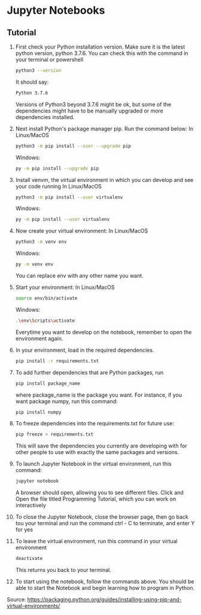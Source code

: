 # Jupyter Notebooks

## Tutorial
1. First check your Python installation version. Make sure it is the latest python version, python 3.7.6. You can check this with the command in your terminal or powershell
    ```bash
    python3 --version
    ```
    
    It should say:
    ```bash
    Python 3.7.6
    ```
    Versions of Python3 beyond 3.7.6 might be ok, but some of the dependencies
    might have to be manually upgraded or more dependencies installed.
2. Next install Python's package manager pip. Run the command below:
    In Linux/MacOS
    ```bash
    python3 -m pip install --user --upgrade pip
    ```
    Windows:
    ```bash
    py -m pip install --upgrade pip
    ```
3. Install venvm, the virtual environment in which you can develop and see your code running
    In Linux/MacOS
    ```bash
    python3 -m pip install --user virtualenv
    ```
    Windows:
    ```bash
    py -m pip install --user virtualenv
    ```
4. Now create your virtual environment:
    In Linux/MacOS
    ```bash
    python3 -m venv env
    ```
    Windows:
    ```bash
    py -m venv env
    ```
    You can replace env with any other name you want.
5. Start your environment:
    In Linux/MacOS
    ```bash
    source env/bin/activate
    ```
    Windows:
    ```bash
    .\env\Scripts\activate
    ```
    Everytime you want to develop on the notebook, remember to open the environment again. 
6. In your environment, load in the required dependencies.
    ```bash
    pip install -r requirements.txt
    ```
7. To add further dependencies that are Python packages, run
    ```bash
    pip install package_name
    ```
    where package_name is the package you want. For instance, if you want package numpy, run this command:
    ```bash
    pip install numpy
    ```
8. To freeze dependencies into the requirements.txt for future use:
    ```bash
    pip freeze > requirements.txt
    ```
    This will save the dependencies you currently are developing with for other people to use with exactly the same packages and versions.
9. To launch Jupyter Notebook in the virtual environment, run this command:
    ```bash
    jupyter notebook
    ```
    A browser should open, allowing you to see different files. Click and Open the file titled Programming Tutorial, which you can work on interactively
10. To close the Jupyter Notebook, close the browser page, then go back tou your terminal and run the command ctrl - C to terminate, and enter Y for yes
11. To leave the virtual environment, run this command in your virtual environment
    ```bash
    deactivate
    ```
    This returns you back to your terminal.
12. To start using the notebook, follow the commands above. You should be able to start the Notebook and begin learning how to program in Python. 

Source: https://packaging.python.org/guides/installing-using-pip-and-virtual-environments/